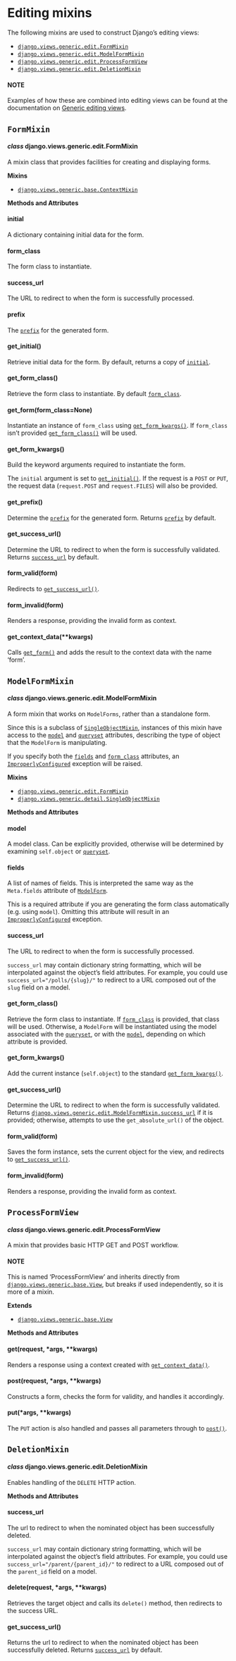 # Editing mixins

The following mixins are used to construct Django’s editing views:

* [`django.views.generic.edit.FormMixin`](#django.views.generic.edit.FormMixin)
* [`django.views.generic.edit.ModelFormMixin`](#django.views.generic.edit.ModelFormMixin)
* [`django.views.generic.edit.ProcessFormView`](#django.views.generic.edit.ProcessFormView)
* [`django.views.generic.edit.DeletionMixin`](#django.views.generic.edit.DeletionMixin)

#### NOTE
Examples of how these are combined into editing views can be found at
the documentation on [Generic editing views](generic-editing.md).

## `FormMixin`

#### *class* django.views.generic.edit.FormMixin

A mixin class that provides facilities for creating and displaying forms.

**Mixins**

* [`django.views.generic.base.ContextMixin`](mixins-simple.md#django.views.generic.base.ContextMixin)

**Methods and Attributes**

#### initial

A dictionary containing initial data for the form.

#### form_class

The form class to instantiate.

#### success_url

The URL to redirect to when the form is successfully processed.

#### prefix

The [`prefix`](../forms/api.md#django.forms.Form.prefix) for the generated form.

#### get_initial()

Retrieve initial data for the form. By default, returns a copy of
[`initial`](#django.views.generic.edit.FormMixin.initial).

#### get_form_class()

Retrieve the form class to instantiate. By default
[`form_class`](#django.views.generic.edit.FormMixin.form_class).

#### get_form(form_class=None)

Instantiate an instance of `form_class` using
[`get_form_kwargs()`](#django.views.generic.edit.FormMixin.get_form_kwargs).
If `form_class` isn’t provided [`get_form_class()`](#django.views.generic.edit.FormMixin.get_form_class) will be used.

#### get_form_kwargs()

Build the keyword arguments required to instantiate the form.

The `initial` argument is set to [`get_initial()`](#django.views.generic.edit.FormMixin.get_initial). If the
request is a `POST` or `PUT`, the request data (`request.POST`
and `request.FILES`) will also be provided.

#### get_prefix()

Determine the [`prefix`](../forms/api.md#django.forms.Form.prefix) for the generated form.
Returns [`prefix`](#django.views.generic.edit.FormMixin.prefix) by default.

#### get_success_url()

Determine the URL to redirect to when the form is successfully
validated. Returns
[`success_url`](#django.views.generic.edit.FormMixin.success_url) by default.

#### form_valid(form)

Redirects to
[`get_success_url()`](#django.views.generic.edit.FormMixin.get_success_url).

#### form_invalid(form)

Renders a response, providing the invalid form as context.

#### get_context_data(\*\*kwargs)

Calls [`get_form()`](#django.views.generic.edit.FormMixin.get_form) and adds the result to the context data with the
name ‘form’.

## `ModelFormMixin`

#### *class* django.views.generic.edit.ModelFormMixin

A form mixin that works on `ModelForms`, rather than a standalone form.

Since this is a subclass of
[`SingleObjectMixin`](mixins-single-object.md#django.views.generic.detail.SingleObjectMixin), instances of this
mixin have access to the
[`model`](mixins-single-object.md#django.views.generic.detail.SingleObjectMixin.model) and
[`queryset`](mixins-single-object.md#django.views.generic.detail.SingleObjectMixin.queryset) attributes,
describing the type of object that the `ModelForm` is manipulating.

If you specify both the
[`fields`](#django.views.generic.edit.ModelFormMixin.fields) and
[`form_class`](#django.views.generic.edit.FormMixin.form_class) attributes, an
[`ImproperlyConfigured`](../exceptions.md#django.core.exceptions.ImproperlyConfigured) exception will be
raised.

**Mixins**

* [`django.views.generic.edit.FormMixin`](#django.views.generic.edit.FormMixin)
* [`django.views.generic.detail.SingleObjectMixin`](mixins-single-object.md#django.views.generic.detail.SingleObjectMixin)

**Methods and Attributes**

#### model

A model class. Can be explicitly provided, otherwise will be determined
by examining `self.object` or
[`queryset`](mixins-single-object.md#django.views.generic.detail.SingleObjectMixin.queryset).

#### fields

A list of names of fields. This is interpreted the same way as the
`Meta.fields` attribute of [`ModelForm`](../../topics/forms/modelforms.md#django.forms.ModelForm).

This is a required attribute if you are generating the form class
automatically (e.g. using `model`). Omitting this attribute will
result in an [`ImproperlyConfigured`](../exceptions.md#django.core.exceptions.ImproperlyConfigured)
exception.

#### success_url

The URL to redirect to when the form is successfully processed.

`success_url` may contain dictionary string formatting, which
will be interpolated against the object’s field attributes. For
example, you could use `success_url="/polls/{slug}/"` to
redirect to a URL composed out of the `slug` field on a model.

#### get_form_class()

Retrieve the form class to instantiate. If
[`form_class`](#django.views.generic.edit.FormMixin.form_class) is provided,
that class will be used. Otherwise, a `ModelForm` will be
instantiated using the model associated with the
[`queryset`](mixins-single-object.md#django.views.generic.detail.SingleObjectMixin.queryset), or
with the [`model`](mixins-single-object.md#django.views.generic.detail.SingleObjectMixin.model),
depending on which attribute is provided.

#### get_form_kwargs()

Add the current instance (`self.object`) to the standard
[`get_form_kwargs()`](#django.views.generic.edit.FormMixin.get_form_kwargs).

#### get_success_url()

Determine the URL to redirect to when the form is successfully
validated. Returns
[`django.views.generic.edit.ModelFormMixin.success_url`](#django.views.generic.edit.ModelFormMixin.success_url) if it is
provided; otherwise, attempts to use the `get_absolute_url()` of the
object.

#### form_valid(form)

Saves the form instance, sets the current object for the view, and
redirects to
[`get_success_url()`](#django.views.generic.edit.FormMixin.get_success_url).

#### form_invalid(form)

Renders a response, providing the invalid form as context.

## `ProcessFormView`

#### *class* django.views.generic.edit.ProcessFormView

A mixin that provides basic HTTP GET and POST workflow.

#### NOTE
This is named ‘ProcessFormView’ and inherits directly from
[`django.views.generic.base.View`](base.md#django.views.generic.base.View), but breaks if used
independently, so it is more of a mixin.

**Extends**

* [`django.views.generic.base.View`](base.md#django.views.generic.base.View)

**Methods and Attributes**

#### get(request, \*args, \*\*kwargs)

Renders a response using a context created with
[`get_context_data()`](#django.views.generic.edit.FormMixin.get_context_data).

#### post(request, \*args, \*\*kwargs)

Constructs a form, checks the form for validity, and handles it
accordingly.

#### put(\*args, \*\*kwargs)

The `PUT` action is also handled and passes all parameters through to
[`post()`](#django.views.generic.edit.ProcessFormView.post).

## `DeletionMixin`

#### *class* django.views.generic.edit.DeletionMixin

Enables handling of the `DELETE` HTTP action.

**Methods and Attributes**

#### success_url

The url to redirect to when the nominated object has been
successfully deleted.

`success_url` may contain dictionary string formatting, which will be
interpolated against the object’s field attributes. For example, you
could use `success_url="/parent/{parent_id}/"` to redirect to a URL
composed out of the `parent_id` field on a model.

#### delete(request, \*args, \*\*kwargs)

Retrieves the target object and calls its `delete()` method, then
redirects to the success URL.

#### get_success_url()

Returns the url to redirect to when the nominated object has been
successfully deleted. Returns
[`success_url`](#django.views.generic.edit.DeletionMixin.success_url) by
default.
